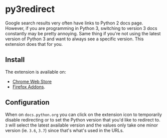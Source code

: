 # py3redirect

Google search results very often have links to Python 2 docs page. However, if you are programming in Python 3, switching to version 3 docs constantly may be pretty annoying. Same thing if you're not using the latest version of Python 3 and want to always see a specific version. This extension does that for you.

## Install

The extension is available on:
* [Chrome Web Store](https://chrome.google.com/webstore/detail/codfjigcljdnlklcaopdciclmmdandig/)
* [Firefox Addons](https://addons.mozilla.org/addon/py3direct/).

## Configuration

When on `docs.python.org` you can click on the extension icon to temporarily disable redirecting or to set the Python version that you'd like to redirect to. `3` will select the latest available version and the values only take one minor version (ie. `3.6`, `3.7`) since that's what's used in the URLs.